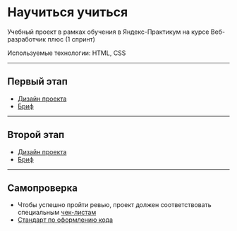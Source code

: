 # Научиться учиться

Учебный проект в рамках обучения в Яндекс-Практикум на курсе Веб-разработчик плюс (1 спринт)

Используемые технологии: HTML, CSS

---

## Первый этап

- [Дизайн проекта](https://www.figma.com/proto/4Xj9xAwUzLNv6W7AEVcMnx/long-brief?page-id=0%3A1&node-id=11%3A2&viewport=241%2C48%2C0.09&scaling=min-zoom)
- [Бриф](https://code.s3.yandex.net/web-plus/project-1/sprint-1-brief.pdf)

---

## Второй этап

- [Дизайн проекта](https://www.figma.com/proto/4Xj9xAwUzLNv6W7AEVcMnx/long-brief?page-id=0%3A1&node-id=11900-243&viewport=241%2C48%2C0.09&scaling=min-zoom)
- [Бриф](https://code.s3.yandex.net/web-plus/project-1/sprint-2-brief.pdf)

---

## Самопроверка

- Чтобы успешно пройти ревью, проект должен соответствовать специальным [чек-листам](https://code.s3.yandex.net/web-plus/checklists/checklist-1/index.html)
- [Стандарт по оформлению кода](https://code.s3.yandex.net/web-developer/static/design-rules/index.html)
